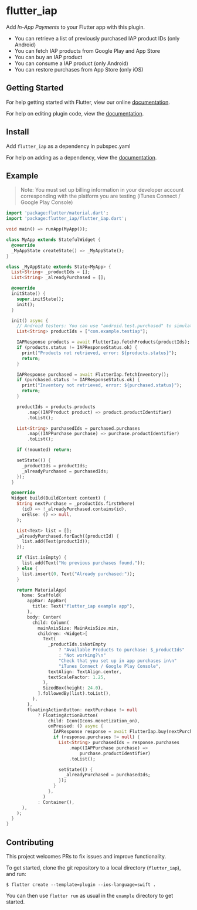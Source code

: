 # flutter_iap

Add _In-App Payments_ to your Flutter app with this plugin.

- You can retrieve a list of previously purchased IAP product IDs (only Android)
- You can fetch IAP products from Google Play and App Store
- You can buy an IAP product
- You can consume a IAP product (only Android)
- You can restore purchases from App Store (only iOS)

## Getting Started

For help getting started with Flutter, view our online
[documentation](https://flutter.io/).

For help on editing plugin code, view the [documentation](https://flutter.io/platform-plugins/#edit-code).

## Install

Add ```flutter_iap``` as a dependency in pubspec.yaml

For help on adding as a dependency, view the [documentation](https://flutter.io/using-packages/).

## Example

> Note: You must set up billing information in your developer account corresponding with the platform you are testing (iTunes Connect / Google Play Console)

```dart
import 'package:flutter/material.dart';
import 'package:flutter_iap/flutter_iap.dart';

void main() => runApp(MyApp());

class MyApp extends StatefulWidget {
  @override
  _MyAppState createState() => _MyAppState();
}

class _MyAppState extends State<MyApp> {
  List<String> _productIds = [];
  List<String> _alreadyPurchased = [];

  @override
  initState() {
    super.initState();
    init();
  }

  init() async {
    // Android testers: You can use "android.test.purchased" to simulate a successful flow.
    List<String> productIds = ["com.example.testiap"];

    IAPResponse products = await FlutterIap.fetchProducts(productIds);
    if (products.status != IAPResponseStatus.ok) {
      print("Products not retrieved, error: ${products.status}");
      return;
    }

    IAPResponse purchased = await FlutterIap.fetchInventory();
    if (purchased.status != IAPResponseStatus.ok) {
      print("Inventory not retrieved, error: ${purchased.status}");
      return;
    }

    productIds = products.products
        .map((IAPProduct product) => product.productIdentifier)
        .toList();

    List<String> purchasedIds = purchased.purchases
        .map((IAPPurchase purchase) => purchase.productIdentifier)
        .toList();

    if (!mounted) return;

    setState(() {
      _productIds = productIds;
      _alreadyPurchased = purchasedIds;
    });
  }

  @override
  Widget build(BuildContext context) {
    String nextPurchase = _productIds.firstWhere(
      (id) => !_alreadyPurchased.contains(id),
      orElse: () => null,
    );

    List<Text> list = [];
    _alreadyPurchased.forEach((productId) {
      list.add(Text(productId));
    });

    if (list.isEmpty) {
      list.add(Text("No previous purchases found."));
    } else {
      list.insert(0, Text("Already purchased:"));
    }

    return MaterialApp(
      home: Scaffold(
        appBar: AppBar(
          title: Text("flutter_iap example app"),
        ),
        body: Center(
          child: Column(
            mainAxisSize: MainAxisSize.min,
            children: <Widget>[
              Text(
                _productIds.isNotEmpty
                    ? "Available Products to purchase: $_productIds"
                    : "Not working?\n"
                    "Check that you set up in app purchases in\n"
                    "iTunes Connect / Google Play Console",
                textAlign: TextAlign.center,
                textScaleFactor: 1.25,
              ),
              SizedBox(height: 24.0),
            ].followedBy(list).toList(),
          ),
        ),
        floatingActionButton: nextPurchase != null
            ? FloatingActionButton(
                child: Icon(Icons.monetization_on),
                onPressed: () async {
                  IAPResponse response = await FlutterIap.buy(nextPurchase);
                  if (response.purchases != null) {
                    List<String> purchasedIds = response.purchases
                        .map((IAPPurchase purchase) =>
                            purchase.productIdentifier)
                        .toList();

                    setState(() {
                      _alreadyPurchased = purchasedIds;
                    });
                  }
                },
              )
            : Container(),
      ),
    );
  }
}
```

## Contributing

This project welcomes PRs to fix issues and improve functionality.

To get started, clone the git repository to a local directory (`flutter_iap`), and run:

```
$ flutter create --template=plugin --ios-language=swift .
```

You can then use `flutter run` as usual in the `example` directory to get started.
